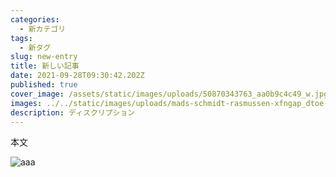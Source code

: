 ```yaml
---
categories:
  - 新カテゴリ
tags:
  - 新タグ
slug: new-entry
title: 新しい記事
date: 2021-09-28T09:30:42.202Z
published: true
cover_image: /assets/static/images/uploads/50870343763_aa0b9c4c49_w.jpg
images: ../../static/images/uploads/mads-schmidt-rasmussen-xfngap_dtoe-unsplash.jpg
description: ディスクリプション
---
```

本文

![aaa](/assets/static/images/uploads/50870343763_aa0b9c4c49_w.jpg)